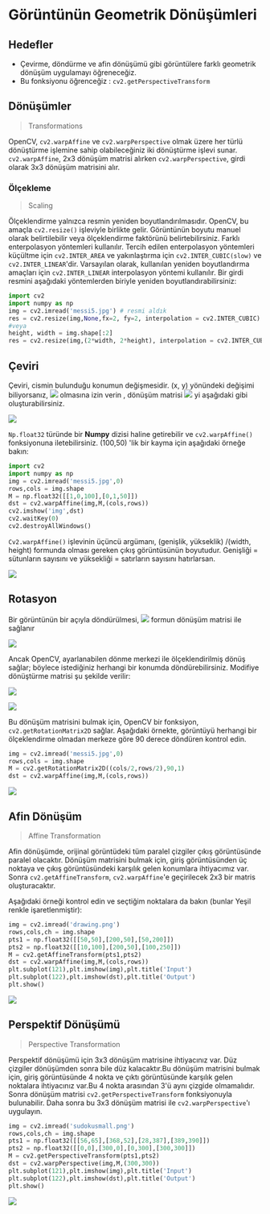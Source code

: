 # Görüntünün Geometrik Dönüşümleri

## Hedefler

- Çevirme, döndürme ve afin dönüşümü gibi görüntülere farklı geometrik dönüşüm uygulamayı öğreneceğiz.
- Bu fonksiyonu öğrenceğiz : `cv2.getPerspectiveTransform`

## Dönüşümler
> Transformations

OpenCV, `cv2.warpAffine` ve `cv2.warpPerspective` olmak üzere her türlü dönüştürme işlemine sahip olabileceğiniz iki dönüştürme işlevi sunar. `cv2.warpAffine`, 2x3 dönüşüm matrisi alırken `cv2.warpPerspective`, girdi olarak 3x3 dönüşüm matrisini alır.

### Ölçekleme
> Scaling

Ölçeklendirme yalnızca resmin yeniden boyutlandırılmasıdır. OpenCV, bu amaçla `cv2.resize()` işleviyle birlikte gelir. Görüntünün boyutu manuel olarak belirtilebilir veya ölçeklendirme faktörünü belirtebilirsiniz. Farklı enterpolasyon yöntemleri kullanılır. Tercih edilen enterpolasyon yöntemleri küçültme için `cv2.INTER_AREA` ve yakınlaştırma için `cv2.INTER_CUBIC(slow)` ve `cv2.INTER_LINEAR`'dir. Varsayılan olarak, kullanılan yeniden boyutlandırma amaçları için `cv2.INTER_LINEAR` interpolasyon yöntemi kullanılır. Bir girdi resmini aşağıdaki yöntemlerden biriyle yeniden boyutlandırabilirsiniz:

```python
import cv2
import numpy as np
img = cv2.imread('messi5.jpg') # resmi aldık
res = cv2.resize(img,None,fx=2, fy=2, interpolation = cv2.INTER_CUBIC) # yenidem boyutlandırdık
#veya
height, width = img.shape[:2]
res = cv2.resize(img,(2*width, 2*height), interpolation = cv2.INTER_CUBIC) # yenidem boyutlandırdık
```

## Çeviri
Çeviri, cismin bulunduğu konumun değişmesidir. (x, y) yönündeki değişimi biliyorsanız, ![](http://opencv-python-tutroals.readthedocs.io/en/latest/_images/math/0e83abfc665fcb85f416011f46e40cfc43a29fc8.png) olmasına izin verin , dönüşüm matrisi ![](http://opencv-python-tutroals.readthedocs.io/en/latest/_images/math/45fa95c4085ad196cc95e3ab4f3488ac3076e758.png) yi aşağıdaki gibi oluşturabilirsiniz.

![](http://opencv-python-tutroals.readthedocs.io/en/latest/_images/math/22fe551f03b8e94f1a7a75731a660f0163030540.png?style=center)

`Np.float32` türünde bir **Numpy** dizisi haline getirebilir ve `cv2.warpAffine()` fonksiyonuna iletebilirsiniz. (100,50) 'lik bir kayma için aşağıdaki örneğe bakın:

```python
import cv2
import numpy as np
img = cv2.imread('messi5.jpg',0)
rows,cols = img.shape
M = np.float32([[1,0,100],[0,1,50]])
dst = cv2.warpAffine(img,M,(cols,rows))
cv2.imshow('img',dst)
cv2.waitKey(0)
cv2.destroyAllWindows()
```

`Cv2.warpAffine()` işlevinin üçüncü argümanı, (genişlik, yükseklik) /(width, height) formunda olması gereken çıkış görüntüsünün boyutudur. Genişliği = sütunların sayısını ve yüksekliği = satırların sayısını hatırlarsan.

![](http://opencv-python-tutroals.readthedocs.io/en/latest/_images/translation.jpg?style=center)

## Rotasyon
Bir görüntünün bir açıyla döndürülmesi, ![](http://opencv-python-tutroals.readthedocs.io/en/latest/_images/math/a9cfbeb8ebee1f365919e147a79e242dcb67ee5d.png) formun dönüşüm matrisi ile sağlanır

![](http://opencv-python-tutroals.readthedocs.io/en/latest/_images/math/f3a6bed945808a1f3a9df71b260f68f8e653af95.png?style=center)

Ancak OpenCV, ayarlanabilen dönme merkezi ile ölçeklendirilmiş dönüş sağlar; böylece istediğiniz herhangi bir konumda döndürebilirsiniz. Modifiye dönüştürme matrisi şu şekilde verilir:

![](http://opencv-python-tutroals.readthedocs.io/en/latest/_images/math/91ff2b9b1db0760f4764631010749e594cdf5f5f.png?style=center)

![](http://opencv-python-tutroals.readthedocs.io/en/latest/_images/math/383c254fc602c57a059a8296357f90fdf421aee7.png?style=center)

Bu dönüşüm matrisini bulmak için, OpenCV bir fonksiyon, `cv2.getRotationMatrix2D` sağlar. Aşağıdaki örnekte, görüntüyü herhangi bir ölçeklendirme olmadan merkeze göre 90 derece döndüren kontrol edin.

```python
img = cv2.imread('messi5.jpg',0)
rows,cols = img.shape
M = cv2.getRotationMatrix2D((cols/2,rows/2),90,1)
dst = cv2.warpAffine(img,M,(cols,rows))
```

![](http://opencv-python-tutroals.readthedocs.io/en/latest/_images/rotation.jpg?style=center)

## Afin Dönüşüm
> Affine Transformation

Afin dönüşümde, orijinal görüntüdeki tüm paralel çizgiler çıkış görüntüsünde paralel olacaktır. Dönüşüm matrisini bulmak için, giriş görüntüsünden üç noktaya ve çıkış görüntüsündeki karşılık gelen konumlara ihtiyacımız var. Sonra `cv2.getAffineTransform`, `cv2.warpAffine`'e geçirilecek 2x3 bir matris oluşturacaktır.

Aşağıdaki örneği kontrol edin ve seçtiğim noktalara da bakın (bunlar Yeşil renkle işaretlenmiştir):

```python
img = cv2.imread('drawing.png')
rows,cols,ch = img.shape
pts1 = np.float32([[50,50],[200,50],[50,200]])
pts2 = np.float32([[10,100],[200,50],[100,250]])
M = cv2.getAffineTransform(pts1,pts2)
dst = cv2.warpAffine(img,M,(cols,rows))
plt.subplot(121),plt.imshow(img),plt.title('Input')
plt.subplot(122),plt.imshow(dst),plt.title('Output')
plt.show()
```

![](http://opencv-python-tutroals.readthedocs.io/en/latest/_images/affine.jpg?style=center)

## Perspektif Dönüşümü
> Perspective Transformation

Perspektif dönüşümü için 3x3 dönüşüm matrisine ihtiyacınız var. Düz çizgiler dönüşümden sonra bile düz kalacaktır.Bu dönüşüm matrisini bulmak için, giriş görüntüsünde 4 nokta ve çıktı görüntüsünde karşılık gelen noktalara ihtiyacınız var.Bu 4 nokta arasından 3'ü aynı çizgide olmamalıdır. Sonra dönüşüm matrisi `cv2.getPerspectiveTransform` fonksiyonuyla bulunabilir. Daha sonra bu 3x3 dönüşüm matrisi ile `cv2.warpPerspective`'ı uygulayın.

```python
img = cv2.imread('sudokusmall.png')
rows,cols,ch = img.shape
pts1 = np.float32([[56,65],[368,52],[28,387],[389,390]])
pts2 = np.float32([[0,0],[300,0],[0,300],[300,300]])
M = cv2.getPerspectiveTransform(pts1,pts2)
dst = cv2.warpPerspective(img,M,(300,300))
plt.subplot(121),plt.imshow(img),plt.title('Input')
plt.subplot(122),plt.imshow(dst),plt.title('Output')
plt.show()
```

![](http://opencv-python-tutroals.readthedocs.io/en/latest/_images/perspective.jpg?style=center)
